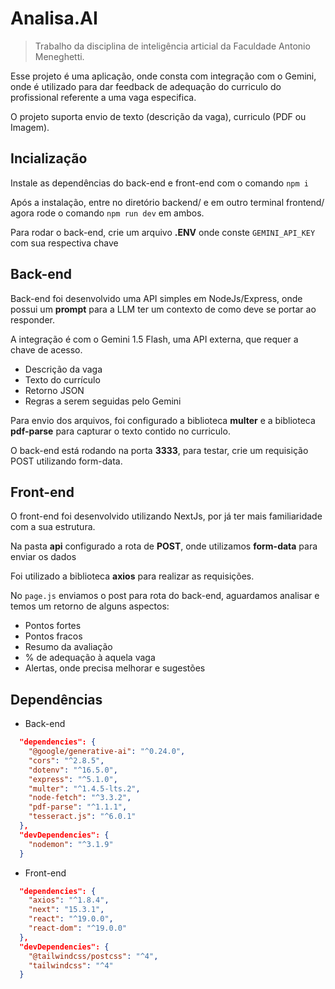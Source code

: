 # Analisa.AI

> Trabalho da disciplina de inteligência articial da Faculdade Antonio Meneghetti.

Esse projeto é uma aplicação, onde consta com integração com o Gemini, onde é utilizado para dar feedback de adequação do curriculo do profissional referente a uma vaga especifica.

O projeto suporta envio de texto (descrição da vaga), curriculo (PDF ou Imagem).

## Incialização

Instale as dependências do back-end e front-end com o comando `npm i`

Após a instalação, entre no diretório backend/ e em outro terminal frontend/ agora rode o comando `npm run dev` em ambos.

Para rodar o back-end, crie um arquivo **.ENV** onde conste `GEMINI_API_KEY` com sua respectiva chave

## Back-end

Back-end foi desenvolvido uma API simples em NodeJs/Express, onde possui um **prompt** para a LLM ter um contexto de como deve se portar ao responder.

A integração é com o Gemini 1.5 Flash, uma API externa, que requer a chave de acesso.

- Descrição da vaga
- Texto do currículo
- Retorno JSON
- Regras a serem seguidas pelo Gemini

Para envio dos arquivos, foi configurado a biblioteca **multer** e a biblioteca **pdf-parse** para capturar o texto contido no curriculo.

O back-end está rodando na porta **3333**, para testar, crie um requisição POST utilizando form-data.

## Front-end

O front-end foi desenvolvido utilizando NextJs, por já ter mais familiaridade com a sua estrutura.

Na pasta **api** configurado a rota de **POST**, onde utilizamos **form-data** para enviar os dados

Foi utilizado a biblioteca  **axios** para realizar as requisições.

No `page.js` enviamos o post para rota do back-end, aguardamos analisar e temos um retorno de alguns aspectos:

- Pontos fortes
- Pontos fracos
- Resumo da avaliação
- % de adequação à aquela vaga
- Alertas, onde precisa melhorar e sugestões

## Dependências

- Back-end

```json
  "dependencies": {
    "@google/generative-ai": "^0.24.0",
    "cors": "^2.8.5",
    "dotenv": "^16.5.0",
    "express": "^5.1.0",
    "multer": "^1.4.5-lts.2",
    "node-fetch": "^3.3.2",
    "pdf-parse": "^1.1.1",
    "tesseract.js": "^6.0.1"
  },
  "devDependencies": {
    "nodemon": "^3.1.9"
  }
```

- Front-end

```json
  "dependencies": {
    "axios": "^1.8.4",
    "next": "15.3.1",
    "react": "^19.0.0",
    "react-dom": "^19.0.0"
  },
  "devDependencies": {
    "@tailwindcss/postcss": "^4",
    "tailwindcss": "^4"
  }
```
